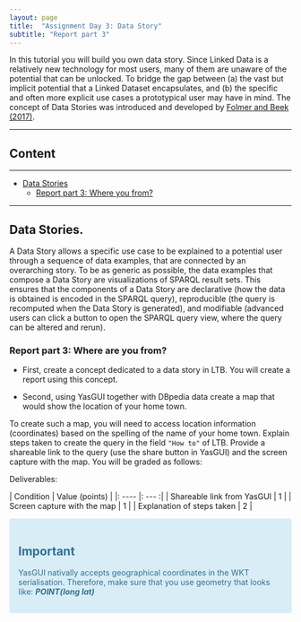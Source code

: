 ```yaml
---
layout: page
title:  "Assignment Day 3: Data Story"
subtitle: "Report part 3"
---
```


In this tutorial you will build you own data story. 
Since Linked Data is a relatively new technology for most users, many of them are
unaware of the potential that can be unlocked. To bridge the gap between (a) the
vast but implicit potential that a Linked Dataset encapsulates, and (b) the specific
and often more explicit use cases a prototypical user may have in mind. The concept
of Data Stories was introduced and developed by 
[Folmer and Beek (2017)](https://scholarworks.umass.edu/foss4g/vol17/iss1/23/). 

---------------

## Content
---
- [Data Stories](#story)
  - [Report part 3: Where you from?](#where)

--------------

## Data Stories.  <a name="story"></a>
A Data Story allows a specific use case to be explained to a potential user through a
sequence of data examples, that are connected by an overarching story. To be as
generic as possible, the data examples that compose a Data Story are
visualizations of SPARQL result sets. This ensures that the components of a Data
Story are declarative (how the data is obtained is encoded in the SPARQL query),
reproducible (the query is recomputed when the Data Story is generated), and
modifiable (advanced users can click a button to open the SPARQL query view,
where the query can be altered and rerun). 

### Report part 3: Where are you from?  <a name="where"></a>


- First, create a concept dedicated to a data story in LTB. You will create a report 
using this concept.

- Second, using YasGUI together with DBpedia data create a map that would show
 the location of your home town.
 
To create such a map, you will need to access location information 
(coordinates) based on the spelling of the name of your home town.
Explain steps taken to create the query in the field `"How to"` of LTB. 
Provide a shareable link to the query (use the share button in YasGUI) 
and the screen capture with the map.
You will be graded as follows: 

Deliverables: 

| Condition | Value (points) |
|: ---- |: --- :|
| Shareable link from YasGUI | 1 |
| Screen capture with the map | 1 |
| Explanation of steps taken | 2  |

<div style="color: #31708f; background-color: #d9edf7; border-color: #bce8f1; padding: 15px; margin-bottom: 20px; border: 1px solid transparent; border-radius: 4px;">
  <h2 style="color: #31708f;">Important</h2>
  <p>YasGUI nativally accepts geographical coordinates 
  in the WKT serialisation. Therefore, make sure that you use 
  geometry that looks like: <strong><i>POINT(long lat)</i></strong>
  </p>
</div>


